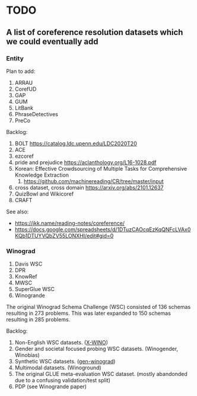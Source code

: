 # TODO
## A list of coreference resolution datasets which we could eventually add

### Entity
Plan to add:
1. ARRAU
1. CorefUD
1. GAP
1. GUM
1. LitBank
1. PhraseDetectives
1. PreCo

Backlog:
1. BOLT https://catalog.ldc.upenn.edu/LDC2020T20
1. ACE
1. ezcoref
1. pride and prejudice https://aclanthology.org/L16-1028.pdf
1. Korean: Effective Crowdsourcing of Multiple Tasks for Comprehensive Knowledge
Extraction
    1. https://github.com/machinereading/CR/tree/master/input
1. cross dataset, cross domain https://arxiv.org/abs/2101.12637
1. QuizBowl and Wikicoref
1. CRAFT

See also:
- https://jkk.name/reading-notes/coreference/
- https://docs.google.com/spreadsheets/d/1DTuzCAOcqEzKqQNFcLVAx0KQb1DTUYVQbZV55LONXHI/edit#gid=0

### Winograd
1. Davis WSC
1. DPR
1. KnowRef
1. MWSC
1. SuperGlue WSC
1. Winogrande

The original Winograd Schema Challenge (WSC) consisted of 136 schemas resulting in 273  problems. This was later expanded to 150 schemas resulting in 285 problems.

Backlog:

1. Non-English WSC datasets. ([X-WINO](https://aclanthology.org/2021.findings-acl.310/))
1. Gender and societal focused probing WSC datasets. (Winogender, Winobias)
1. Synthetic WSC datasets. ([gen-winograd](https://aclanthology.org/2023.emnlp-main.44.pdf))
1. Multimodal datasets. (Winoground)
1. The original GLUE meta-evaluation WSC dataset. (mostly abandonded due to a confusing validation/test split)
1. PDP (see Winogrande paper)

